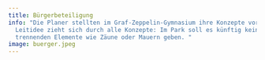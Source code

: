 ```yaml
---
title: Bürgerbeteiligung
info: "Die Planer stellten im Graf-Zeppelin-Gymnasium ihre Konzepte vor. Eine
  Leitidee zieht sich durch alle Konzepte: Im Park soll es künftig keine
  trennenden Elemente wie Zäune oder Mauern geben. "
image: buerger.jpeg
---
```

